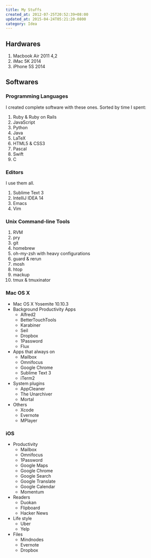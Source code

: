 ```yaml
---
title: My Stuffs
created_at: 2012-07-25T20:52:39+08:00
updated_at: 2015-04-24T05:21:20-0800
category: Idea
---
```


## Hardwares
1. Macbook Air 2011 4,2
2. iMac 5K 2014
3. iPhone 5S 2014


## Softwares

### Programming Languages
I created complete software with these ones.
Sorted by time I spent:

1. Ruby & Ruby on Rails
2. JavaScript
3. Python
4. Java
6. LaTeX
5. HTML5 & CSS3
6. Pascal
7. Swift
8. C

### Editors
I use them all.

1. Sublime Text 3
2. IntelliJ IDEA 14
3. Emacs
4. Vim

### Unix Command-line Tools
1. RVM
1. pry
1. git
1. homebrew
1. oh-my-zsh with heavy configurations
1. guard & rerun
1. mosh
1. htop
1. mackup
1. tmux & tmuxinator


### Mac OS X
- Mac OS X Yosemite 10.10.3
- Background Productivity Apps
    + Alfred2
    + BetterTouchTools
    + Karabiner
    + Seil
    + Dropbox
    + 1Password
    + Flux
- Apps that always on
    + Mailbox
    + Omnifocus
    + Google Chrome
    + Sublime Text 3
    + iTerm2
- System plugins
    + AppCleaner
    + The Unarchiver
    + Mortal
- Others
    + Xcode
    + Evernote
    + MPlayer


### iOS
- Productivity
    + Mailbox
    + Omnifocus
    + 1Password
    + Google Maps
    + Google Chrome
    + Google Search
    + Google Translate
    + Google Calendar
    + Momentum
- Readers
    + Duokan
    + Flipboard
    + Hacker News
- Life style
    + Uber
    + Yelp
- Files
    + Mindnodes
    + Evernote
    + Dropbox

